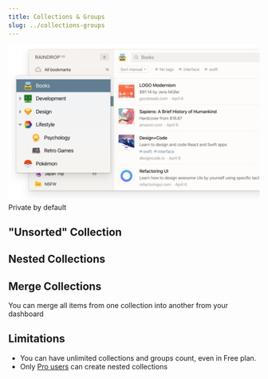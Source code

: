 ```yaml
---
title: Collections & Groups
slug: ../collections-groups
---
```


![](./collections.jpg)
Private by default

## "Unsorted" Collection

## Nested Collections

## Merge Collections
You can merge all items from one collection into another from your dashboard

## Limitations
- You can have unlimited collections and groups count, even in Free plan.
- Only [Pro users](../../billing/premium-features.md) can create nested collections